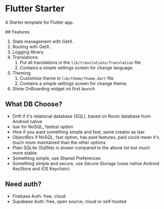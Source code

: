# Flutter Starter

A Starter template for Flutter app.

## Features

1. State management with GetX.
1. Routing with GetX.
1. Logging library
1. Translations:
   1. Put all translations in the `lib/translations/Translation` file
   1. Contains a simple settings screen for change language.
1. Theming
   1. Customize theme in `lib/theme/theme.dart` file
   1. Contains a simple settings screen for change theme.
1. Show OnBoarding widget on first launch

## What DB Choose?

- Drift if it's relational database (SQL), based on Room database from Android native
- Isar for NoSQL, fastest option
- Hive if you want something simple and fast, same creator as Isar
- ObjectBox if NoSQL, fast option, has paid features, paid could mean it's much more maintained than the other options
- Plain SQLite (Sqflite) is slower compared to the above list but much more stable.
- Something simple, use Shared Preferences
- Something simple and secure, use Secure Storage (uses native Android KeyStore and iOS Keychain)

## Need auth?

- Firebase Auth: free, cloud
- Supabase Auth: free, open source, cloud or self-hosted
